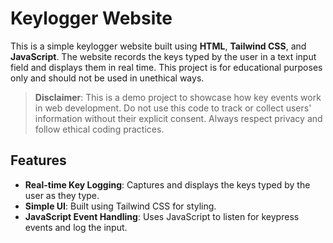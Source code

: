 # Keylogger Website

This is a simple keylogger website built using **HTML**, **Tailwind CSS**, and **JavaScript**. The website records the keys typed by the user in a text input field and displays them in real time. This project is for educational purposes only and should not be used in unethical ways.

> **Disclaimer**: This is a demo project to showcase how key events work in web development. Do not use this code to track or collect users' information without their explicit consent. Always respect privacy and follow ethical coding practices.

## Features

- **Real-time Key Logging**: Captures and displays the keys typed by the user as they type.
- **Simple UI**: Built using Tailwind CSS for styling.
- **JavaScript Event Handling**: Uses JavaScript to listen for keypress events and log the input.

